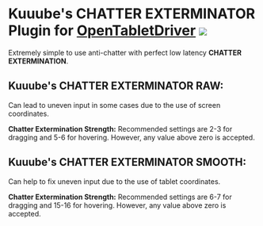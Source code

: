 # Kuuube's **CHATTER EXTERMINATOR** Plugin for [OpenTabletDriver](https://github.com/OpenTabletDriver/OpenTabletDriver) [![](https://img.shields.io/github/downloads/Kuuuube/Kuuube-s-CHATTER-EXTERMINATOR/total.svg)](https://github.com/Kuuuube/Kuuube-s-CHATTER-EXTERMINATOR/releases/latest)

Extremely simple to use anti-chatter with perfect low latency **CHATTER EXTERMINATION**.

## **Kuuube's CHATTER EXTERMINATOR RAW:**

Can lead to uneven input in some cases due to the use of screen coordinates.

**Chatter Extermination Strength:** Recommended settings are 2-3 for dragging and 5-6 for hovering. However, any value above zero is accepted.

## **Kuuube's CHATTER EXTERMINATOR SMOOTH:**

Can help to fix uneven input due to the use of tablet coordinates.

**Chatter Extermination Strength:** Recommended settings are 6-7 for dragging and 15-16 for hovering. However, any value above zero is accepted.
